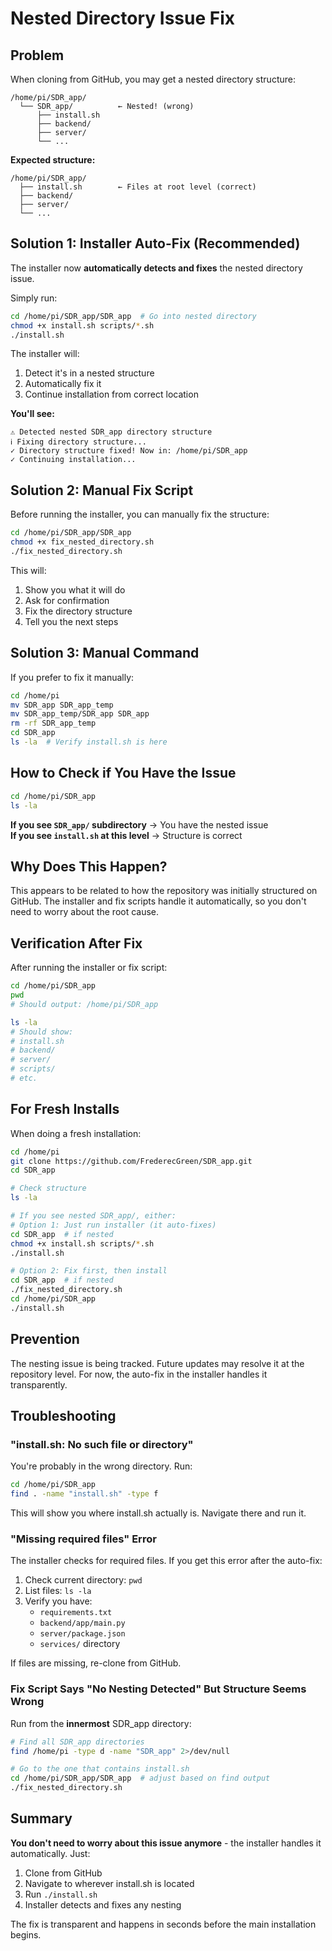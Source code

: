 # Nested Directory Issue Fix

## Problem

When cloning from GitHub, you may get a nested directory structure:

```
/home/pi/SDR_app/
  └── SDR_app/          ← Nested! (wrong)
      ├── install.sh
      ├── backend/
      ├── server/
      └── ...
```

**Expected structure:**
```
/home/pi/SDR_app/
  ├── install.sh        ← Files at root level (correct)
  ├── backend/
  ├── server/
  └── ...
```

## Solution 1: Installer Auto-Fix (Recommended)

The installer now **automatically detects and fixes** the nested directory issue.

Simply run:

```bash
cd /home/pi/SDR_app/SDR_app  # Go into nested directory
chmod +x install.sh scripts/*.sh
./install.sh
```

The installer will:
1. Detect it's in a nested structure
2. Automatically fix it
3. Continue installation from correct location

**You'll see:**
```
⚠ Detected nested SDR_app directory structure
ℹ Fixing directory structure...
✓ Directory structure fixed! Now in: /home/pi/SDR_app
✓ Continuing installation...
```

## Solution 2: Manual Fix Script

Before running the installer, you can manually fix the structure:

```bash
cd /home/pi/SDR_app/SDR_app
chmod +x fix_nested_directory.sh
./fix_nested_directory.sh
```

This will:
1. Show you what it will do
2. Ask for confirmation
3. Fix the directory structure
4. Tell you the next steps

## Solution 3: Manual Command

If you prefer to fix it manually:

```bash
cd /home/pi
mv SDR_app SDR_app_temp
mv SDR_app_temp/SDR_app SDR_app
rm -rf SDR_app_temp
cd SDR_app
ls -la  # Verify install.sh is here
```

## How to Check if You Have the Issue

```bash
cd /home/pi/SDR_app
ls -la
```

**If you see `SDR_app/` subdirectory** → You have the nested issue  
**If you see `install.sh` at this level** → Structure is correct

## Why Does This Happen?

This appears to be related to how the repository was initially structured on GitHub. The installer and fix scripts handle it automatically, so you don't need to worry about the root cause.

## Verification After Fix

After running the installer or fix script:

```bash
cd /home/pi/SDR_app
pwd
# Should output: /home/pi/SDR_app

ls -la
# Should show:
# install.sh
# backend/
# server/
# scripts/
# etc.
```

## For Fresh Installs

When doing a fresh installation:

```bash
cd /home/pi
git clone https://github.com/FrederecGreen/SDR_app.git
cd SDR_app

# Check structure
ls -la

# If you see nested SDR_app/, either:
# Option 1: Just run installer (it auto-fixes)
cd SDR_app  # if nested
chmod +x install.sh scripts/*.sh
./install.sh

# Option 2: Fix first, then install
cd SDR_app  # if nested
./fix_nested_directory.sh
cd /home/pi/SDR_app
./install.sh
```

## Prevention

The nesting issue is being tracked. Future updates may resolve it at the repository level. For now, the auto-fix in the installer handles it transparently.

## Troubleshooting

### "install.sh: No such file or directory"

You're probably in the wrong directory. Run:

```bash
cd /home/pi/SDR_app
find . -name "install.sh" -type f
```

This will show you where install.sh actually is. Navigate there and run it.

### "Missing required files" Error

The installer checks for required files. If you get this error after the auto-fix:

1. Check current directory: `pwd`
2. List files: `ls -la`
3. Verify you have:
   - `requirements.txt`
   - `backend/app/main.py`
   - `server/package.json`
   - `services/` directory

If files are missing, re-clone from GitHub.

### Fix Script Says "No Nesting Detected" But Structure Seems Wrong

Run from the **innermost** SDR_app directory:

```bash
# Find all SDR_app directories
find /home/pi -type d -name "SDR_app" 2>/dev/null

# Go to the one that contains install.sh
cd /home/pi/SDR_app/SDR_app  # adjust based on find output
./fix_nested_directory.sh
```

## Summary

**You don't need to worry about this issue anymore** - the installer handles it automatically. Just:

1. Clone from GitHub
2. Navigate to wherever install.sh is located
3. Run `./install.sh`
4. Installer detects and fixes any nesting

The fix is transparent and happens in seconds before the main installation begins.
